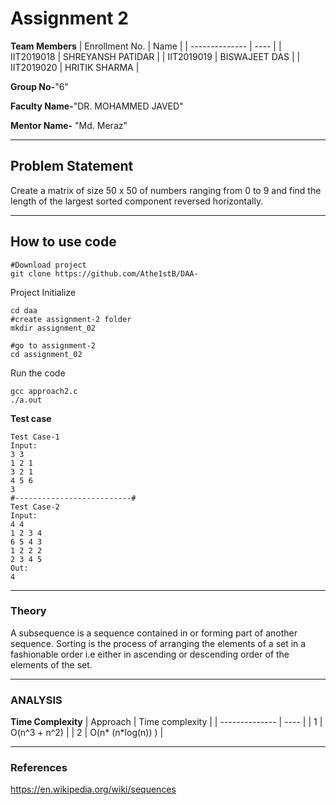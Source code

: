 # Assignment 2


**Team Members**
|   Enrollment No.  |   Name   |
|   --------------  |   ----   |
|    IIT2019018  |   SHREYANSH PATIDAR |
|    IIT2019019  |   BISWAJEET DAS |
|    IIT2019020  |   HRITIK SHARMA | 

**Group No-**"6"

**Faculty Name-**"DR. MOHAMMED JAVED"

**Mentor Name-** "Md. Meraz"

---
## Problem Statement
Create a matrix of size 50 x 50 of numbers ranging from 0 to 9 and find the length of the largest sorted component reversed horizontally.

---
## How to use code
```
#Download project
git clone https://github.com/Athe1stB/DAA-
```
Project Initialize
```
cd daa
#create assignment-2 folder
mkdir assignment_02

#go to assignment-2
cd assignment_02
```
Run the code
```
gcc approach2.c
./a.out
```
**Test case**
```
Test Case-1
Input:
3 3
1 2 1
3 2 1
4 5 6
3
#--------------------------#
Test Case-2
Input:
4 4
1 2 3 4
6 5 4 3
1 2 2 2
2 3 4 5
Out:
4
```
---

### Theory
A subsequence is a sequence contained in or forming part of another sequence.
Sorting is the process of arranging the elements of a set in a fashionable order i.e either in ascending or descending order of the elements of the set.

---

### ANALYSIS

**Time Complexity**
|   Approach  |   Time complexity   |
|   --------------  |   ----   |
|    1  |   O(n^3 + n^2) |
|    2  |   O(n* (n*log(n)) ) |

---

### References

https://en.wikipedia.org/wiki/sequences
